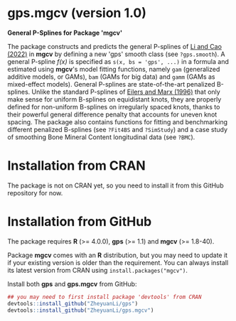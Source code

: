 # gps.mgcv (version 1.0)

**General P-Splines for Package 'mgcv'**

The package constructs and predicts the general P-splines of [Li and Cao (2022)](https://arxiv.org/abs/2201.06808) in **mgcv** by defining a new 'gps' smooth class (see `?gps.smooth`). A general P-spline *f(x)* is specified as `s(x, bs = 'gps', ...)` in a formula and estimated using **mgcv**'s model fitting functions, namely `gam` (generalized additive models, or GAMs), `bam` (GAMs for big data) and `gamm` (GAMs as mixed-effect models). General P-splines are state-of-the-art penalized B-splines. Unlike the standard P-splines of [Eilers and Marx (1996)](https://doi.org/10.1214/ss/1038425655) that only make sense for uniform B-splines on equidistant knots, they are properly defined for non-uniform B-splines on irregularly spaced knots, thanks to their powerful general difference penalty that accounts for uneven knot spacing. The package also contains functions for fitting and benchmarking different penalized B-splines (see `?Fit4BS` and `?SimStudy`) and a case study of smoothing Bone Mineral Content longitudinal data (see `?BMC`).

# Installation from CRAN

The package is not on CRAN yet, so you need to install it from this GitHub repository for now.

# Installation from GitHub

The package requires **R** (>= 4.0.0), **gps** (>= 1.1) and **mgcv** (>= 1.8-40).

Package **mgcv** comes with an **R** distribution, but you may need to update it if your existing version is older than the requirement. You can always install its latest version from CRAN using `install.packages("mgcv")`.

<!--Package **gps** is also [on CRAN](https://CRAN.R-project.org/package=gps), but [its GitHub version](https://github.com/Zheyuan/gps) may be more up to date. If both repositories have the same version-->

Install both **gps** and **gps.mgcv** from GitHub:

```r
## you may need to first install package 'devtools' from CRAN
devtools::install_github("ZheyuanLi/gps")
devtools::install_github("ZheyuanLi/gps.mgcv")
```
